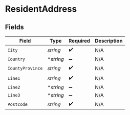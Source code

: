 # ResidentAddress


## Fields

| Field              | Type               | Required           | Description        |
| ------------------ | ------------------ | ------------------ | ------------------ |
| `City`             | *string*           | :heavy_check_mark: | N/A                |
| `Country`          | **string*          | :heavy_minus_sign: | N/A                |
| `CountyProvince`   | *string*           | :heavy_check_mark: | N/A                |
| `Line1`            | *string*           | :heavy_check_mark: | N/A                |
| `Line2`            | **string*          | :heavy_minus_sign: | N/A                |
| `Line3`            | **string*          | :heavy_minus_sign: | N/A                |
| `Postcode`         | *string*           | :heavy_check_mark: | N/A                |